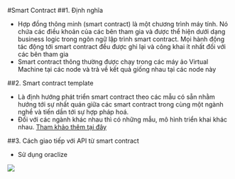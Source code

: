 #Smart Contract
##1. Định nghĩa
- Hợp đồng thông minh (smart contract) là một chương trình máy tính. Nó chứa các điều khoản của các bên tham gia và được thể hiện dưới dạng business logic trong ngôn ngữ lập trình smart contract. Mọi hành động tác động tới smart contract đều được ghi lại và công khai ít nhất đối với các bên tham gia
- Smart contract thông thường được chạy trong các máy ảo Virtual Machine tại các node và trả về kết quả giống nhau tại các node này

##2. Smart contract template
- Là định hướng phát triển smart contract theo các mẫu có sẵn nhằm hướng tới sự nhất quán giữa các smart contract trong cùng một ngành nghề và tiến dần tới sự hợp pháp hoá. 
- Đối với các ngành khác nhau thì có những mẫu, mô hình triển khai khác nhau. [Tham khảo thêm tại đây](http://dslfin.org/resources.html) 

##3. Cách giao tiếp với API từ smart contract
- Sử dụng oraclize

![](https://cdn-images-1.medium.com/max/364/1*XnPysyi5DsQPEm-oWdLjvw.png)